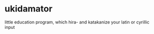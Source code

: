ukidamator
==========

little education program, which hira- and katakanize your latin or cyrillic input 

